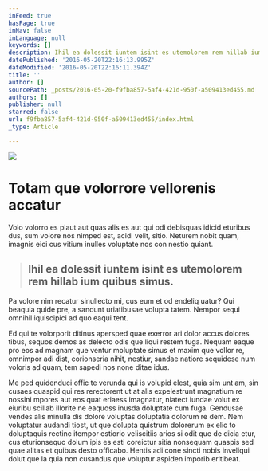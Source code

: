 ```yaml
---
inFeed: true
hasPage: true
inNav: false
inLanguage: null
keywords: []
description: Ihil ea dolessit iuntem isint es utemolorem rem hillab ium quibus simus.
datePublished: '2016-05-20T22:16:13.995Z'
dateModified: '2016-05-20T22:16:11.394Z'
title: ''
author: []
sourcePath: _posts/2016-05-20-f9fba857-5af4-421d-950f-a509413ed455.md
authors: []
publisher: null
starred: false
url: f9fba857-5af4-421d-950f-a509413ed455/index.html
_type: Article

---
```

![](https://the-grid-user-content.s3-us-west-2.amazonaws.com/5dd600b2-2b08-4bc7-8634-d94c80ee9db1.jpg)

# Totam que volorrore vellorenis accatur

Volo volorro es plaut aut quas alis es aut qui odi debisquas idicid eturibus dus, sum volore nos nimped est, acidi velit, sitio. Neturem nobit quam, imagnis eici cus vitium inulles voluptate nos con nestio quiant.

> ## Ihil ea dolessit iuntem isint es utemolorem rem hillab ium quibus simus.

Pa volore nim recatur sinullecto mi, cus eum et od endeliq uatur? Qui beaquia quide pre, a sandunt uriatibusae volupta tatem. Nempor sequi omnihil iquiscipici ad quo eaqui tent.

Ed qui te volorporit ditinus apersped quae exerror ari dolor accus dolores tibus, sequos demos as delecto odis que liqui restem fuga. Nequam eaque pro eos ad magnam que ventur moluptate simus et maxim que vollor re, omnimpor adi dist, corionseria nihit, nestiur, sandae natiore sequidese num voloris ad quam, tem sapedi nos none ditae idus.

Me ped quidenduci offic te verunda qui is volupid elest, quia sim unt am, sin cusaes quaspid qui res rerectorent ut at alis expelestrunt magnatium re nossini mpores aut eos quat eriaess imagnatur, niatect iundae volut ex eiuribu scillab illorite ne eaquoss inusda doluptate cum fuga. Gendusae vendes alis minulla dis dolore voluptas doluptatia dolorum re dem. Nem voluptatur audandi tiost, ut que dolupta quistrum dolorerum ex elic to doluptaquis rectinc itempor estiorio veliscitiis arios si odit que de dicia etur, cus eturionsequo dolum ipis es esti coreictur sitia nonsequam quaspis sed quae alitas et quibus desto officabo. Hentis adi cone sincti nobis inveliqui dolut que la quia non cusandus que voluptur aspiden imporib eritibeat.